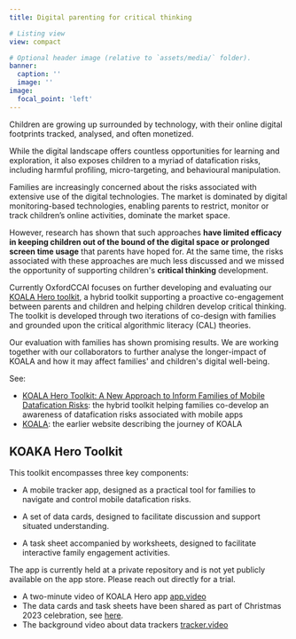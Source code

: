 ```yaml
---
title: Digital parenting for critical thinking

# Listing view
view: compact

# Optional header image (relative to `assets/media/` folder).
banner:
  caption: ''
  image: ''
image:
  focal_point: 'left'
---
```



Children are growing up surrounded by technology, with their online digital footprints tracked, analysed, and often monetized. 

While the digital landscape offers countless opportunities for learning and exploration, it also exposes children to a myriad of datafication risks, including harmful profiling, micro-targeting, and behavioural manipulation.

Families are increasingly concerned about the risks associated with extensive use of the digital technologies. The market is dominated by digital monitoring-based technologies, enabling parents to restrict, monitor or track children’s online activities, dominate the market space. 


However, research has shown that such approaches **have limited efficacy in keeping children out of the bound of the digital space or prolonged screen time usage** that parents have hoped for. At the same time, the risks associated with these approaches are much less discussed and we missed the opportunity of supporting children's **critical thinking** development.


Currently OxfordCCAI focuses on further developing and evaluating our [KOALA Hero toolkit](https://dl.acm.org/doi/10.1145/3613904.3642283), a hybrid toolkit supporting a proactive co-engagement between parents and children and helping children develop critical thinking. The toolkit is developed through two iterations of co-design with families and grounded upon the critical algorithmic literacy (CAL) theories. 

Our evaluation with families has shown promising results. We are working together with our collaborators to further analyse the longer-impact of KOALA and how it may affect families' and children's digital well-being.

See:
* [KOALA Hero Toolkit: A New Approach to Inform Families of Mobile Datafication Risks](https://dl.acm.org/doi/10.1145/3613904.3642283): the hybrid toolkit helping families co-develop an awareness of datafication risks associated with mobile apps
* [KOALA](http://koala.web.ox.ac.uk): the earlier website describing the journey of KOALA


## KOAKA Hero Toolkit

This toolkit encompasses three key components:
* A mobile tracker app, designed as a practical tool for families to navigate and control mobile datafication risks.

* A set of data cards, designed to facilitate discussion and support situated understanding.

* A task sheet accompanied by worksheets, designed to facilitate interactive family engagement activities.

The app is currently held at a private repository and is not yet publicly available on the app store. Please reach out directly for a trial.
* A two-minute video of KOALA Hero app [app.video](./KOALA.mp4)
* The data cards and task sheets have been shared as part of Christmas 2023 celebration, see [here](https://oxfordccai.org/post/20-23-12-koala-xmas/).
* The background video about data trackers [tracker.video](./Tracker.mp4)
